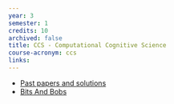 ```yaml
---
year: 3
semester: 1
credits: 10
archived: false
title: CCS - Computational Cognitive Science
course-acronym: ccs
links:
---
```


- [Past papers and solutions](https://drive.google.com/folderview?id=0BxLka5IZN36GN1l4ZERHb3Y0UjA&usp=sharing)
- [Bits And Bobs](https://drive.google.com/folderview?id=0B5XwBDj1aywkfmFwWFRQUXJ4VnQwUzMwWDhmODBvVFNCWGNpZ2YyZHF3Z2hmbXBKN1o0b28&usp=sharing)
